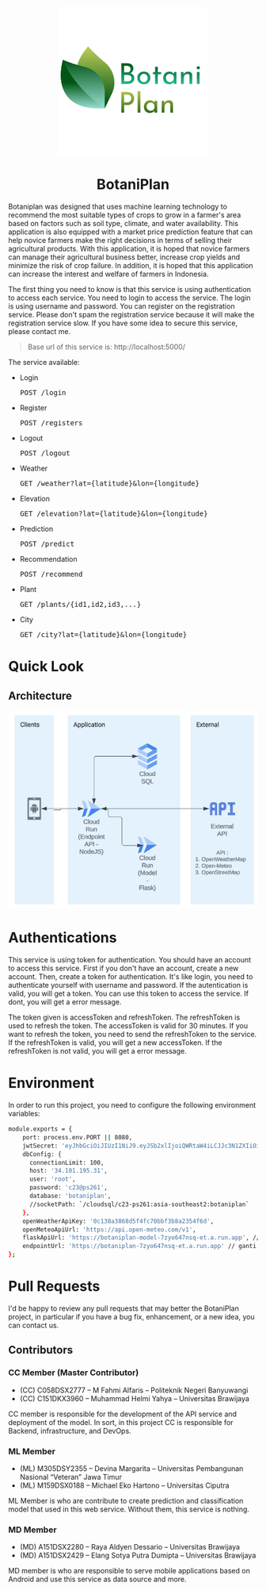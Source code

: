 <p align="center">
  <img src="images/BotaniPlan.png" alt="Konva logo" height="300" />
</p>

<h1 align="center">BotaniPlan</h1>

<div align="center">

</div>

Botaniplan was designed that uses machine learning technology to recommend the most suitable types of crops to grow in a farmer's area based on factors such as soil type, climate, and water availability. This application is also equipped with a market price prediction feature that can help novice farmers make the right decisions in terms of selling their agricultural products. With this application, it is hoped that novice farmers can manage their agricultural business better, increase crop yields and minimize the risk of crop failure. In addition, it is hoped that this application can increase the interest and welfare of farmers in Indonesia.


The first thing you need to know is that this service is using authentication to access each service. You need to login to access the service. The login is using username and password. You can register on the registration service. Please don't spam the registration service because it will make the registration service slow. If you have some idea to secure this service, please contact me.

> Base url of this service is: http://localhost:5000/

The service available:

- Login
  <pre>POST /login</pre>

- Register
  <pre>POST /registers</pre>

- Logout
  <pre>POST /logout</pre>

- Weather
  <pre>GET /weather?lat={latitude}&lon={longitude}</pre>

- Elevation
  <pre>GET /elevation?lat={latitude}&lon={longitude}</pre>
  
- Prediction
  <pre>POST /predict</pre>

- Recommendation
  <pre>POST /recommend</pre>
  
  
- Plant
  <pre>GET /plants/{id1,id2,id3,...}</pre> 

- City
  <pre>GET /city?lat={latitude}&lon={longitude}</pre>



# Quick Look

## Architecture

<p align="center">
  <img src="images/Architecture.jpg" alt="Konva logo" />
</p>

# Authentications

This service is using token for authentication. You should have an account to access this service. First if you don't have an account, create a new account. Then, create a token for authentication. It's like login, you need to authenticate yourself with username and password. If the autentication is valid, you will get a token. You can use this token to access the service. If dont, you will get a error message. 

The token given is accessToken and refreshToken. The refreshToken is used to refresh the token. The accessToken is valid for 30 minutes. If you want to refresh the token, you need to send the refreshToken to the service. If the refreshToken is valid, you will get a new accessToken. If the refreshToken is not valid, you will get a error message.


# Environment

In order to run this project, you need to configure the following environment variables:

```bash
module.exports = {
    port: process.env.PORT || 8080,
    jwtSecret: 'eyJhbGciOiJIUzI1NiJ9.eyJSb2xlIjoiQWRtaW4iLCJJc3N1ZXIiOiJJc3N1ZXIiLCJVc2VybmFtZSI6IkphdmFJblVzZSIsImV4cCI6MTY4NjE1MjAwMywiaWF0IjoxNjg2MTUyMDAzfQ.psGlhK3SxnsCbZQgvtfK1R00bV8ukGq0ayNbb5d5QWc', // https://www.javainuse.com/jwtgenerator HS256 c23@ps261
    dbConfig: {
      connectionLimit: 100,
      host: '34.101.195.31',
      user: 'root',
      password: 'c23@ps261',
      database: 'botaniplan',
      //socketPath: `/cloudsql/c23-ps261:asia-southeast2:botaniplan`
    },
    openWeatherApiKey: '0c138a3868d5f4fc70bbf3b8a2354f6d',
    openMeteoApiUrl: 'https://api.open-meteo.com/v1',
    flaskApiUrl: 'https://botaniplan-model-7zyo647nsq-et.a.run.app', // ganti dengan cloud run model url
    endpointUrl: 'https://botaniplan-7zyo647nsq-et.a.run.app' // ganti dengan endpoint cloud run
};

```


# Pull Requests

I'd be happy to review any pull requests that may better the BotaniPlan project, in particular if you have a bug fix, enhancement, or a new idea, you can contact us.

## Contributors

### CC Member (Master Contributor)

* (CC) C058DSX2777 – M Fahmi Alfaris – Politeknik Negeri Banyuwangi
* (CC) C151DKX3960 – Muhammad Helmi Yahya – Universitas Brawijaya

CC member is responsible for the development of the API service and deployment of the model. In sort, in this project CC is responsible for Backend, infrastructure, and DevOps.

### ML Member

* (ML) M305DSY2355 – Devina Margarita – Universitas Pembangunan Nasional “Veteran” Jawa Timur 
* (ML) M159DSX0188 – Michael Eko Hartono – Universitas Ciputra

<p>ML Member is who are contribute to create prediction and classification model that used in this web service. Without them, this service is nothing.</p>

### MD Member

* (MD) A151DSX2280 – Raya Aldyen Dessario – Universitas Brawijaya
* (MD) A151DSX2429 – Elang Sotya Putra Dumipta – Universitas Brawijaya

<p>MD member is who are responsible to serve mobile applications based on Android and use this service as data source and more.</p>
